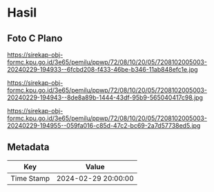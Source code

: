 # Hasil

## Foto C Plano

https://sirekap-obj-formc.kpu.go.id/3e65/pemilu/ppwp/72/08/10/20/05/7208102005003-20240229-194933--6fcbd208-f433-46be-b346-11ab848efc1e.jpg

https://sirekap-obj-formc.kpu.go.id/3e65/pemilu/ppwp/72/08/10/20/05/7208102005003-20240229-194943--8de8a89b-1444-43df-95b9-565040417c98.jpg

https://sirekap-obj-formc.kpu.go.id/3e65/pemilu/ppwp/72/08/10/20/05/7208102005003-20240229-194955--059fa016-c85d-47c2-bc69-2a7d57738ed5.jpg


## Metadata

| Key        | Value               |
| ---------- | ------------------- |
| Time Stamp | 2024-02-29 20:00:00 |



